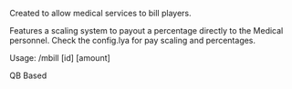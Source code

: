 Created to allow medical services to bill players.

Features a scaling system to payout a percentage directly to the Medical personnel.
Check the config.lya for pay scaling and percentages.

Usage: /mbill [id] [amount]

QB Based
